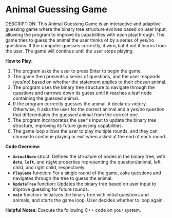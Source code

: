 # Animal Guessing Game

DESCRIPTION: This Animal Guessing Game is an interactive and adaptive guessing game where the binary tree structure evolves based on user input, allowing the program to improve its capabilities with each playthrough. 
The game tries to guess the animal the user thinks of by a series of yes/no questions. If the computer guesses correctly, it wins,but if not it learns from the user. The game will continue until the user stops playing. 



**How to Play:** 
1. The program asks the user to press Enter to begin the game.
2. The game then presents a series of questions, and the user responds (yes/no) based on whether the statement applies to their chosen animal.
3. The program uses the binary tree structure to navigate through the questions and narrows down its guess until it reaches a leaf node containing the guessed animal.
4. If the program correctly guesses the animal, it declares victory. Otherwise, it asks the user for the correct animal and a yes/no question that differentiates the guessed animal from the correct one.
5. The program incorporates the user's input to update the binary tree structure, improving its future guessing capabilities.
6. The game loop allows the user to play multiple rounds, and they can choose to continue playing or exit when asked at the end of each round.

**Code Overview:**
 - **`AnimalNode`** struct: Defines the structure of nodes in the binary tree, with **`data`**, **`left`**, and **`right`** properties representing the question/animal, left child, and right child, respectively.
- **`PlayGame`** function: For a single round of the game, asks questions and navigates through the tree to guess the animal.
 - **`UpdateTree`** function: Updates the binary tree based on user input to improve guessing for future rounds.
  - **`main`** function: Initializes the binary tree with initial questions and animals, and starts the game loop. User decides whether to loop again. 

**Helpful Notes:** 
Execute the following C++ code on your system. 
